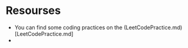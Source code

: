 # Resourses
- You can find some coding practices on the (LeetCodePractice.md)[LeetCodePractice.md]
- 
